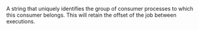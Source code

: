 A string that uniquely identifies the group of consumer processes to which this consumer belongs. This will retain the offset of the job between executions. 